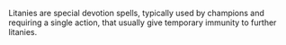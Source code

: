 Litanies are special devotion spells, typically used by champions and requiring a single action, that usually give temporary immunity to further litanies.